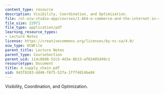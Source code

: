 ```yaml
---
content_type: resource
description: Visibility, Coordination, and Optimization.
file: /ol-ocw-studio-app/courses/1-464-e-commerce-and-the-internet-in-real-estate-and-construction-spring-2004/9d3f8283dd46f6f5527a1fff4814be84_4_supply_chain.pdf
file_size: 22971
file_type: application/pdf
learning_resource_types:
- Lecture Notes
license: https://creativecommons.org/licenses/by-nc-sa/4.0/
ocw_type: OCWFile
parent_title: Lecture Notes
parent_type: CourseSection
parent_uid: 114c88d8-52c5-4d3e-8b33-af02405d49c1
resourcetype: Document
title: 4_supply_chain.pdf
uid: 9d3f8283-dd46-f6f5-527a-1fff4814be84
---
```

Visibility, Coordination, and Optimization.
